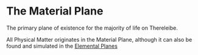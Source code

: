# The Material Plane

The primary plane of existence for the majority of life on Thereleibe.

All Physical Matter originates in the Material Plane, although it can also be found and simulated in the [Elemental Planes](Elemental_Planes.md)

